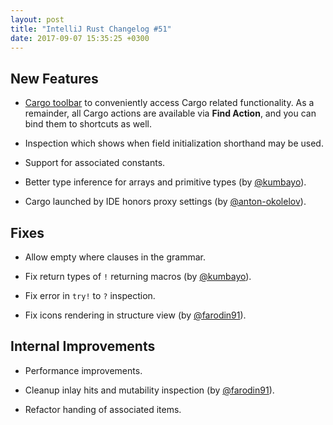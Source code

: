 ```yaml
---
layout: post
title: "IntelliJ Rust Changelog #51"
date: 2017-09-07 15:35:25 +0300
---
```



## New Features

* [Cargo toolbar](https://user-images.githubusercontent.com/1711539/30163700-98d74842-93e2-11e7-9b40-93e4a4194f18.png) to
  conveniently access Cargo related functionality. As a remainder, all
  Cargo actions are available via **Find Action**, and you can bind
  them to shortcuts as well.
  
* Inspection which shows when field initialization shorthand may be used.
  
* Support for associated constants.

* Better type inference for arrays and primitive types (by [@kumbayo]).

* Cargo launched by IDE honors proxy settings (by [@anton-okolelov]).


## Fixes

* Allow empty where clauses in the grammar.

* Fix return types of `!` returning macros (by [@kumbayo]).

* Fix error in `try!` to `?` inspection.

* Fix icons rendering in structure view (by [@farodin91]).


## Internal Improvements

* Performance improvements.

* Cleanup inlay hits and mutability inspection (by [@farodin91]).

* Refactor handing of associated items.

[@anton-okolelov]: https://github.com/anton-okolelov
[@farodin91]: https://github.com/farodin91
[@kumbayo]: https://github.com/kumbayo
